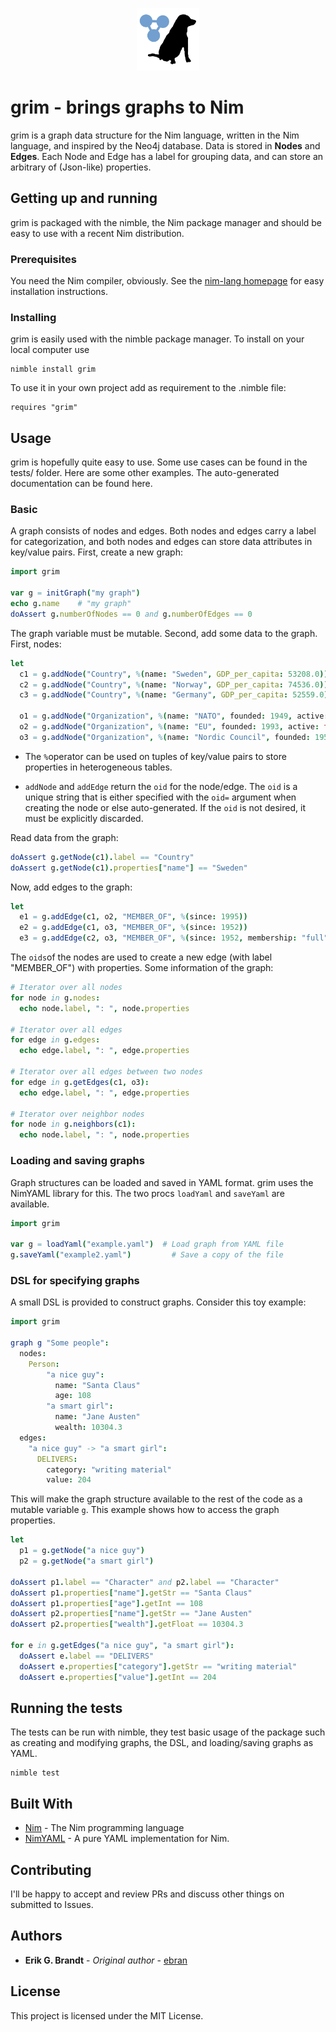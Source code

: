 <p align="center">
<img src="static/grim-icon.svg" alt="grim" width=100>
</p>

# grim - brings graphs to Nim

grim is a graph data structure for the Nim language, written in the Nim language, and inspired by the Neo4j database. Data is stored in **Nodes** and **Edges**. Each Node and Edge has a label for grouping data, and can store an arbitrary of (Json-like) properties. 

## Getting up and running

grim is packaged with the nimble, the Nim package manager and should be easy to use with a recent Nim distribution.

### Prerequisites

You need the Nim compiler, obviously. See the [nim-lang homepage](https://nim-lang.org) for easy installation instructions.

### Installing

grim is easily used with the nimble package manager. To install on your local computer use

```
nimble install grim
```

To use it in your own project add as requirement to the .nimble file:

```
requires "grim"
```

## Usage

grim is hopefully quite easy to use. Some use cases can be found in the tests/ folder. Here are some other examples. The auto-generated documentation can be found here.

### Basic

A graph consists of nodes and edges. Both nodes and edges carry a label for categorization, and both nodes and edges can store data attributes in key/value pairs. First, create a new graph:

```nim
import grim

var g = initGraph("my graph")
echo g.name    # "my graph"
doAssert g.numberOfNodes == 0 and g.numberOfEdges == 0
```

The graph variable must be mutable. Second, add some data to the graph. First, nodes:

```nim
let 
  c1 = g.addNode("Country", %(name: "Sweden", GDP_per_capita: 53208.0))
  c2 = g.addNode("Country", %(name: "Norway", GDP_per_capita: 74536.0))
  c3 = g.addNode("Country", %(name: "Germany", GDP_per_capita: 52559.0))

  o1 = g.addNode("Organization", %(name: "NATO", founded: 1949, active: true))
  o2 = g.addNode("Organization", %(name: "EU", founded: 1993, active: true))
  o3 = g.addNode("Organization", %(name: "Nordic Council", founded: 1952))
```

- The `%`operator can be used on tuples of key/value pairs to store properties in heterogeneous tables.

- `addNode` and `addEdge` return the `oid` for the node/edge. The `oid` is a unique string that is either specified with the `oid=` argument when creating the node or else auto-generated. If the `oid` is not desired, it must be explicitly discarded.

Read data from the graph:

```nim
doAssert g.getNode(c1).label == "Country"
doAssert g.getNode(c1).properties["name"] == "Sweden"
```

  Now, add edges to the graph:

```nim
let
  e1 = g.addEdge(c1, o2, "MEMBER_OF", %(since: 1995))
  e2 = g.addEdge(c1, o3, "MEMBER_OF", %(since: 1952))
  e3 = g.addEdge(c2, o3, "MEMBER_OF", %(since: 1952, membership: "full"))
```

The `oids`of the nodes are used to create a new edge (with label "MEMBER_OF")  with properties. Some information of the graph:

```nim
# Iterator over all nodes
for node in g.nodes:
  echo node.label, ": ", node.properties

# Iterator over all edges
for edge in g.edges:
  echo edge.label, ": ", edge.properties

# Iterator over all edges between two nodes
for edge in g.getEdges(c1, o3):
  echo edge.label, ": ", edge.properties
  
# Iterator over neighbor nodes
for node in g.neighbors(c1):
  echo node.label, ": ", node.properties
```



### Loading and saving graphs

Graph structures can be loaded and saved in YAML format. grim uses the NimYAML library for this. The two procs `loadYaml` and `saveYaml` are available.

```nim
import grim

var g = loadYaml("example.yaml")  # Load graph from YAML file
g.saveYaml("example2.yaml")         # Save a copy of the file
```



### DSL for specifying graphs

A small DSL is provided to construct graphs. Consider this toy example:

```nim
import grim

graph g "Some people":
  nodes:
  	Person:
  		"a nice guy":
  		  name: "Santa Claus"
  		  age: 108
  		"a smart girl":
  		  name: "Jane Austen"
  		  wealth: 10304.3
  edges:
    "a nice guy" -> "a smart girl":
      DELIVERS:
        category: "writing material"
        value: 204
```
This will make the graph structure available to the rest of the code as a mutable variable `g`. This example shows how to access the graph properties.

```nim
let
  p1 = g.getNode("a nice guy")
  p2 = g.getNode("a smart girl")

doAssert p1.label == "Character" and p2.label == "Character"
doAssert p1.properties["name"].getStr == "Santa Claus"
doAssert p1.properties["age"].getInt == 108
doAssert p2.properties["name"].getStr == "Jane Austen"
doAssert p2.properties["wealth"].getFloat == 10304.3

for e in g.getEdges("a nice guy", "a smart girl"):
  doAssert e.label == "DELIVERS"
  doAssert e.properties["category"].getStr == "writing material"
  doAssert e.properties["value"].getInt == 204
```



## Running the tests

The tests can be run with nimble, they test basic usage of the package such as creating and modifying graphs, the DSL, and loading/saving graphs as YAML.

```
nimble test
```

## Built With

* [Nim](https://nim-lang.org/) - The Nim programming language
* [NimYAML](https://nimyaml.org/) - A pure YAML implementation for Nim.

## Contributing

I'll be happy to accept and review PRs and discuss other things on submitted to Issues.

## Authors

* **Erik G. Brandt** - *Original author* - [ebran](https://github.com/ebran)

## License

This project is licensed under the MIT License.
